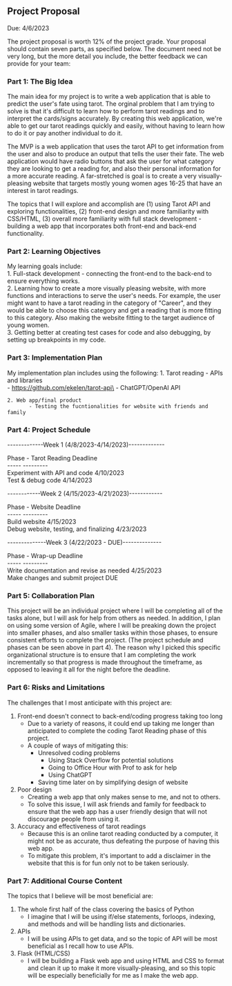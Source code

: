 ## Project Proposal
Due: 4/6/2023

The project proposal is worth 12% of the project grade.
Your proposal should contain seven parts, as specified below. The document need not be very long, but the more detail you include, the better feedback we can provide for your team:

<!-- The Big Idea: What is the main idea of your project? What topics will you explore and what will you accomplish? Describe your minimum viable product (MVP) and your stretch goal.
Learning Objectives: Since this is a team project, you may want to articulate both shared and individual learning goals.
Implementation Plan: This part may be somewhat ambiguous initially. You might have identified a library or a framework that you believe would be helpful for your project at this early stage. If you're uncertain about executing your project plan, provide a rough plan describing how you'll investigate this information further.
Project Schedule: You have 6 weeks (roughly) to finish the project. Draft a general timeline for your project. Depending on your project, you might be able to provide a detailed schedule or only an overview. Preparation of a longer project is also accompanied by present uncertainty, and this schedule will likely require revisions as the project progresses.
Collaboration Plan: How will you collaborate with your teammates on this project? Will you divide tasks and then incorporate them separately? Will you undertake a comprehensive pair program? Explain how you'll ensure effective team collaboration. This may also entail information on any software development methodologies you anticipate using (e.g. agile development). Be sure to clarify why you've picked this specific organizational structure.
Risks and Limitations: What do you believe is the most significant threat to this project's success?
Additional Course Content: What topics do you believe will be beneficial to your project?
The proposal must be written using markdown format. We recommend checking out https://markdown-it.github.io if you need more help with markdown syntax. You need to commit and push this proposal to your project GitHub repository. Everyone needs to submit the URL of the proposal to Canvas for grading purposes.

You should also come to class with a printed version of this proposal. We will have about 10 minutes to meet with each team. You should designate one of the two team members to take notes.

For extra reading: 150+ Pitch Deck Examples From the Most Successful Startups. -->

### Part 1: The Big Idea

The main idea for my project is to write a web application that is able to predict the user's fate using tarot. The orginal problem that I am trying to solve is that it's difficult to learn how to perform tarot readings and to interpret the cards/signs accurately. By creating this web application, we're able to get our tarot readings quickly and easily, without having to learn how to do it or pay another individual to do it.

The MVP is a web application that uses the tarot API to get information from the user and also to produce an output that tells the user their fate. The web application would have radio buttons that ask the user for what category they are looking to get a reading for, and also their personal information for a more accurate reading. A far-stretched is goal is to create a very visually-pleasing website that targets mostly young women ages 16-25 that have an interest in tarot readings.

The topics that I will explore and accomplish are (1) using Tarot API and exploring functionalities, (2) front-end design and more familiarity with CSS/HTML, (3) overall more familiarity with full stack development - building a web app that incorporates both front-end and back-end functionality.


### Part 2: Learning Objectives

My learning goals include:\
    1. Full-stack development - connecting the front-end to the back-end to ensure everything works.\
    2. Learning how to create a more visually pleasing website, with more functions and interactions to serve the user's needs. For example, the user might want to have a tarot reading in the category of "Career", and they would be able to choose this category and get a reading that is more fitting to this category. Also making the website fitting to the target audience of young women.\
    3. Getting better at creating test cases for code and also debugging, by setting up breakpoints in my code.


### Part 3: Implementation Plan

My implementation plan includes using the following:
    1. Tarot reading
           - APIs and libraries\
             - https://github.com/ekelen/tarot-api\
             - ChatGPT/OpenAI API

    2. Web app/final product
           - Testing the fucntionalities for website with friends and family 

### Part 4: Project Schedule

-------------Week 1 (4/8/2023-4/14/2023)-------------

Phase - Tarot Reading                     Deadline\
-----                                     ---------\
Experiment with API and code              4/10/2023\
Test & debug code                         4/14/2023

------------Week 2 (4/15/2023-4/21/2023)------------

Phase - Website                           Deadline\
-----                                     ---------\
Build website                             4/15/2023\
Debug website, testing, and finalizing    4/23/2023

--------------Week 3 (4/22/2023 - DUE)--------------

Phase - Wrap-up                           Deadline\
-----                                     ---------\
Write documentation and revise as needed  4/25/2023\
Make changes and submit project           DUE

### Part 5: Collaboration Plan

This project will be an individual project where I will be completing all of the tasks alone, but I will ask for help from others as needed. In addition, I plan on using some version of Agile, where I will be preaking down the project into smaller phases, and also smaller tasks within those phases, to ensure consistent efforts to complete the project. (The project schedule and phases can be seen above in part 4). The reason why I picked this specific organizational structure is to ensure that I am completing the work incrementally so that progress is made throughout the timeframe, as opposed to leaving it all for the night before the deadline.

### Part 6: Risks and Limitations

The challenges that I most anticipate with this project are:
1. Front-end doesn't connect to back-end/coding progress taking too long
    - Due to a variety of reasons, it could end up taking me longer than anticipated to complete the coding Tarot Reading phase of this project.
    - A couple of ways of mitigating this:
      - Unresolved coding problems
        - Using Stack Overflow for potential solutions
        - Going to Office Hour with Prof to ask for help
        - Using ChatGPT
      - Saving time later on by simplifying design of website
2. Poor design
    - Creating a web app that only makes sense to me, and not to others.
    - To solve this issue, I will ask friends and family for feedback to ensure that the web app has a user friendly design that will not discourage people from using it.
3. Accuracy and effectiveness of tarot readings
    - Because this is an online tarot reading conducted by a computer, it might not be as accurate, thus defeating the purpose of having this web app.
    - To mitigate this problem, it's important to add a disclaimer in the website that this is for fun only not to be taken seriously.

### Part 7: Additional Course Content
The topics that I believe will be most beneficial are:
1. The whole first half of the class covering the basics of Python
    - I imagine that I will be using if/else statements, forloops, indexing, and methods and will be handling lists and dictionaries.
2. APIs
    - I will be using APIs to get data, and so the topic of API will be most beneficial as I recall how to use APIs.
3. Flask (HTML/CSS)
    - I will be building a Flask web app and using HTML and CSS to format and clean it up to make it more visually-pleasing, and so this topic will be especially beneficially for me as I make the web app.